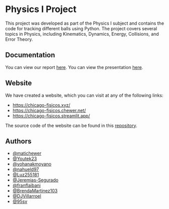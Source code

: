 # Physics I Project

This project was developed as part of the Physics I subject and contains the code for tracking different balls using Python. The project covers several topics in Physics, including Kinematics, Dynamics, Energy, Collisions, and Error Theory.


## Documentation

You can view our report [here](informe.pdf).
You can view the presentation [here](presentacion.pdf).


## Website

We have created a website, which you can visit at any of the following links:

- https://chicago-fisicos.xyz/
- https://chicago-fisicos.chewer.net/
- https://chicago-fisicos.streamlit.app/
  
The source code of the website can be found in this [repository](https://github.com/Chicago-Fisicos/homepage).


## Authors

- [@matichewer](https://www.github.com/matichewer)
- [@Youtek23](https://www.github.com/Youtek23)
- [@yohanakmoyano](https://www.github.com/yohanakmoyano)
- [@nahueld97](https://www.github.com/nahueld97)
- [@Luz255181](https://www.github.com/Luz255181)
- [@Jeremias-Segurado](https://www.github.com/Jeremias-Segurado)
- [@franflaibani](https://www.github.com/franflaibani)
- [@BrendaMartinez103](https://www.github.com/BrendaMartinez103)
- [@DJVillarroel](https://www.github.com/DJVillarroel)
- [@95sv](https://www.github.com/95sv)
